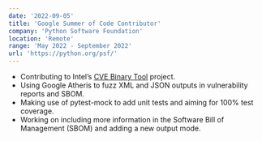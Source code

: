 ```yaml
---
date: '2022-09-05'
title: 'Google Summer of Code Contributor'
company: 'Python Software Foundation'
location: 'Remote'
range: 'May 2022 - September 2022'
url: 'https://python.org/psf/'
---
```


- Contributing to Intel’s <a href="https://github.com/intel/cve-bin-tool/">CVE Binary Tool</a> project.
- Using Google Atheris to fuzz XML and JSON outputs in vulnerability reports and SBOM.
- Making use of pytest-mock to add unit tests and aiming for 100% test coverage.
- Working on including more information in the Software Bill of Management (SBOM) and adding a new output mode.

